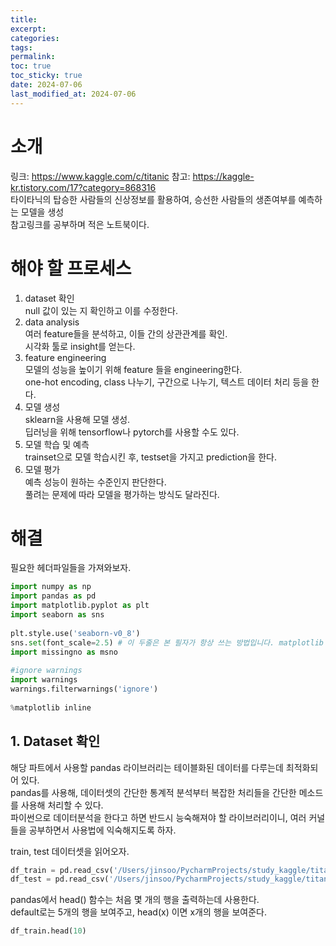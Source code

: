 ```yaml
---
title: 
excerpt: 
categories: 
tags: 
permalink: 
toc: true
toc_sticky: true
date: 2024-07-06
last_modified_at: 2024-07-06
---
```


# 소개  
링크: https://www.kaggle.com/c/titanic  참고: https://kaggle-kr.tistory.com/17?category=868316    
타이타닉의 탑승한 사람들의 신상정보를 활용하여, 승선한 사람들의 생존여부를 예측하는 모델을 생성  
참고링크를 공부하며 적은 노트북이다.  
  
# 해야 할 프로세스  
1. dataset 확인    
null 값이 있는 지 확인하고 이를 수정한다.  
2. data analysis    
    여러 feature들을 분석하고, 이들 간의 상관관계를 확인.    
    시각화 툴로 insight를 얻는다.    
3. feature engineering     
    모델의 성능을 높이기 위해 feature 들을 engineering한다.    
    one-hot encoding, class 나누기, 구간으로 나누기, 텍스트 데이터 처리 등을 한다.    
4. 모델 생성    
sklearn을 사용해 모델 생성.    
    딥러닝을 위해 tensorflow나 pytorch를 사용할 수도 있다.    
5. 모델 학습 및 예측    
trainset으로 모델 학습시킨 후, testset을 가지고 prediction을 한다.    
6. 모델 평가    
    예측 성능이 원하는 수준인지 판단한다.    
    풀려는 문제에 따라 모델을 평가하는 방식도 달라진다.    
  
# 해결  
  
필요한 헤더파일들을 가져와보자.  
  
  
```python  
import numpy as np  
import pandas as pd  
import matplotlib.pyplot as plt  
import seaborn as sns  
  
plt.style.use('seaborn-v0_8')  
sns.set(font_scale=2.5) # 이 두줄은 본 필자가 항상 쓰는 방법입니다. matplotlib 의 기본 scheme 말고 seaborn scheme 을 세팅하고, 일일이 graph 의 font size 를 지정할 필요 없이 seaborn 의 font_scale 을 사용하면 편합니다.  
import missingno as msno  
  
#ignore warnings  
import warnings  
warnings.filterwarnings('ignore')  
  
%matplotlib inline  
```  
  
## 1. Dataset 확인  
  
해당 파트에서 사용할 pandas 라이브러리는 테이블화된 데이터를 다루는데 최적화되어 있다.     
pandas를 사용해, 데이터셋의 간단한 통계적 분석부터 복잡한 처리들을 간단한 메소드를 사용해 처리할 수 있다.      
파이썬으로 데이터분석을 한다고 하면 반드시 능숙해져야 할 라이브러리이니, 여러 커널들을 공부하면서 사용법에 익숙해지도록 하자.     
  
train, test 데이터셋을 읽어오자.  
  
  
```python  
df_train = pd.read_csv('/Users/jinsoo/PycharmProjects/study_kaggle/titanic/input/train.csv')  
df_test = pd.read_csv('/Users/jinsoo/PycharmProjects/study_kaggle/titanic/input/test.csv')  
```  
  
pandas에서 head() 함수는 처음 몇 개의 행을 출력하는데 사용한다.  
default로는 5개의 행을 보여주고, head(x) 이면 x개의 행을 보여준다.  
  
  
```python  
df_train.head(10)  
```  
  
  
  
  
<div>  
<style scoped>  
    .dataframe tbody tr th:only-of-type {  
        vertical-align: middle;  
    }  
  
    .dataframe tbody tr th {        vertical-align: top;    }  
    .dataframe thead th {        text-align: right;    }</style>  
<table border="1" class="dataframe">  
  <thead>  
    <tr style="text-align: right;">  
      <th></th>  
      <th>PassengerId</th>  
      <th>Survived</th>  
      <th>Pclass</th>  
      <th>Name</th>  
      <th>Sex</th>  
      <th>Age</th>  
      <th>SibSp</th>  
      <th>Parch</th>  
      <th>Ticket</th>  
      <th>Fare</th>  
      <th>Cabin</th>  
      <th>Embarked</th>  
    </tr>  
  </thead>  
  <tbody>  
    <tr>  
      <th>0</th>  
      <td>1</td>  
      <td>0</td>  
      <td>3</td>  
      <td>Braund, Mr. Owen Harris</td>  
      <td>male</td>  
      <td>22.0</td>  
      <td>1</td>  
      <td>0</td>  
      <td>A/5 21171</td>  
      <td>7.2500</td>  
      <td>NaN</td>  
      <td>S</td>  
    </tr>  
    <tr>  
      <th>1</th>  
      <td>2</td>  
      <td>1</td>  
      <td>1</td>  
      <td>Cumings, Mrs. John Bradley (Florence Briggs Th...</td>  
      <td>female</td>  
      <td>38.0</td>  
      <td>1</td>  
      <td>0</td>  
      <td>PC 17599</td>  
      <td>71.2833</td>  
      <td>C85</td>  
      <td>C</td>  
    </tr>  
    <tr>  
      <th>2</th>  
      <td>3</td>  
      <td>1</td>  
      <td>3</td>  
      <td>Heikkinen, Miss. Laina</td>  
      <td>female</td>  
      <td>26.0</td>  
      <td>0</td>  
      <td>0</td>  
      <td>STON/O2. 3101282</td>  
      <td>7.9250</td>  
      <td>NaN</td>  
      <td>S</td>  
    </tr>  
    <tr>  
      <th>3</th>  
      <td>4</td>  
      <td>1</td>  
      <td>1</td>  
      <td>Futrelle, Mrs. Jacques Heath (Lily May Peel)</td>  
      <td>female</td>  
      <td>35.0</td>  
      <td>1</td>  
      <td>0</td>  
      <td>113803</td>  
      <td>53.1000</td>  
      <td>C123</td>  
      <td>S</td>  
    </tr>  
    <tr>  
      <th>4</th>  
      <td>5</td>  
      <td>0</td>  
      <td>3</td>  
      <td>Allen, Mr. William Henry</td>  
      <td>male</td>  
      <td>35.0</td>  
      <td>0</td>  
      <td>0</td>  
      <td>373450</td>  
      <td>8.0500</td>  
      <td>NaN</td>  
      <td>S</td>  
    </tr>  
    <tr>  
      <th>5</th>  
      <td>6</td>  
      <td>0</td>  
      <td>3</td>  
      <td>Moran, Mr. James</td>  
      <td>male</td>  
      <td>NaN</td>  
      <td>0</td>  
      <td>0</td>  
      <td>330877</td>  
      <td>8.4583</td>  
      <td>NaN</td>  
      <td>Q</td>  
    </tr>  
    <tr>  
      <th>6</th>  
      <td>7</td>  
      <td>0</td>  
      <td>1</td>  
      <td>McCarthy, Mr. Timothy J</td>  
      <td>male</td>  
      <td>54.0</td>  
      <td>0</td>  
      <td>0</td>  
      <td>17463</td>  
      <td>51.8625</td>  
      <td>E46</td>  
      <td>S</td>  
    </tr>  
    <tr>  
      <th>7</th>  
      <td>8</td>  
      <td>0</td>  
      <td>3</td>  
      <td>Palsson, Master. Gosta Leonard</td>  
      <td>male</td>  
      <td>2.0</td>  
      <td>3</td>  
      <td>1</td>  
      <td>349909</td>  
      <td>21.0750</td>  
      <td>NaN</td>  
      <td>S</td>  
    </tr>  
    <tr>  
      <th>8</th>  
      <td>9</td>  
      <td>1</td>  
      <td>3</td>  
      <td>Johnson, Mrs. Oscar W (Elisabeth Vilhelmina Berg)</td>  
      <td>female</td>  
      <td>27.0</td>  
      <td>0</td>  
      <td>2</td>  
      <td>347742</td>  
      <td>11.1333</td>  
      <td>NaN</td>  
      <td>S</td>  
    </tr>  
    <tr>  
      <th>9</th>  
      <td>10</td>  
      <td>1</td>  
      <td>2</td>  
      <td>Nasser, Mrs. Nicholas (Adele Achem)</td>  
      <td>female</td>  
      <td>14.0</td>  
      <td>1</td>  
      <td>0</td>  
      <td>237736</td>  
      <td>30.0708</td>  
      <td>NaN</td>  
      <td>C</td>  
    </tr>  
  </tbody>  
</table>  
</div>  
  
  
  
위 결과를 살펴보면, 우리가 다뤄야 할 feature들을 파악할 수 있다.  
1. Pclass : 타겟의 클래스. 1st, 2nd, 3rd 으로 나뉜다.  
2. Sex : 성별  
3. Age : 나이  
4. SibSp : 탑승한 형제, 배우자의 수  
5. Parch : 탑승한 부모, 아이의 수  
6. Ticket : 티켓 번호  
7. Fare : 요금  
8. Cabin : 객실 번호  
9. Embarked : 탑승 항구  
  
Survived는 우리가 구하고자 하는 target label이다.   
  
pandas에서 describe() 메소드를 사용하면 각 feature가 가진 통계치들을 보여준다.  
  
  
```python  
df_train.describe()  
```  
  
  
  
  
<div>  
<style scoped>  
    .dataframe tbody tr th:only-of-type {  
        vertical-align: middle;  
    }  
  
    .dataframe tbody tr th {        vertical-align: top;    }  
    .dataframe thead th {        text-align: right;    }</style>  
<table border="1" class="dataframe">  
  <thead>  
    <tr style="text-align: right;">  
      <th></th>  
      <th>PassengerId</th>  
      <th>Survived</th>  
      <th>Pclass</th>  
      <th>Age</th>  
      <th>SibSp</th>  
      <th>Parch</th>  
      <th>Fare</th>  
    </tr>  
  </thead>  
  <tbody>  
    <tr>  
      <th>count</th>  
      <td>891.000000</td>  
      <td>891.000000</td>  
      <td>891.000000</td>  
      <td>714.000000</td>  
      <td>891.000000</td>  
      <td>891.000000</td>  
      <td>891.000000</td>  
    </tr>  
    <tr>  
      <th>mean</th>  
      <td>446.000000</td>  
      <td>0.383838</td>  
      <td>2.308642</td>  
      <td>29.699118</td>  
      <td>0.523008</td>  
      <td>0.381594</td>  
      <td>32.204208</td>  
    </tr>  
    <tr>  
      <th>std</th>  
      <td>257.353842</td>  
      <td>0.486592</td>  
      <td>0.836071</td>  
      <td>14.526497</td>  
      <td>1.102743</td>  
      <td>0.806057</td>  
      <td>49.693429</td>  
    </tr>  
    <tr>  
      <th>min</th>  
      <td>1.000000</td>  
      <td>0.000000</td>  
      <td>1.000000</td>  
      <td>0.420000</td>  
      <td>0.000000</td>  
      <td>0.000000</td>  
      <td>0.000000</td>  
    </tr>  
    <tr>  
      <th>25%</th>  
      <td>223.500000</td>  
      <td>0.000000</td>  
      <td>2.000000</td>  
      <td>20.125000</td>  
      <td>0.000000</td>  
      <td>0.000000</td>  
      <td>7.910400</td>  
    </tr>  
    <tr>  
      <th>50%</th>  
      <td>446.000000</td>  
      <td>0.000000</td>  
      <td>3.000000</td>  
      <td>28.000000</td>  
      <td>0.000000</td>  
      <td>0.000000</td>  
      <td>14.454200</td>  
    </tr>  
    <tr>  
      <th>75%</th>  
      <td>668.500000</td>  
      <td>1.000000</td>  
      <td>3.000000</td>  
      <td>38.000000</td>  
      <td>1.000000</td>  
      <td>0.000000</td>  
      <td>31.000000</td>  
    </tr>  
    <tr>  
      <th>max</th>  
      <td>891.000000</td>  
      <td>1.000000</td>  
      <td>3.000000</td>  
      <td>80.000000</td>  
      <td>8.000000</td>  
      <td>6.000000</td>  
      <td>512.329200</td>  
    </tr>  
  </tbody>  
</table>  
</div>  
  
  
  
  
```python  
df_test.describe()  
```  
  
  
  
  
<div>  
<style scoped>  
    .dataframe tbody tr th:only-of-type {  
        vertical-align: middle;  
    }  
  
    .dataframe tbody tr th {        vertical-align: top;    }  
    .dataframe thead th {        text-align: right;    }</style>  
<table border="1" class="dataframe">  
  <thead>  
    <tr style="text-align: right;">  
      <th></th>  
      <th>PassengerId</th>  
      <th>Pclass</th>  
      <th>Age</th>  
      <th>SibSp</th>  
      <th>Parch</th>  
      <th>Fare</th>  
    </tr>  
  </thead>  
  <tbody>  
    <tr>  
      <th>count</th>  
      <td>418.000000</td>  
      <td>418.000000</td>  
      <td>332.000000</td>  
      <td>418.000000</td>  
      <td>418.000000</td>  
      <td>417.000000</td>  
    </tr>  
    <tr>  
      <th>mean</th>  
      <td>1100.500000</td>  
      <td>2.265550</td>  
      <td>30.272590</td>  
      <td>0.447368</td>  
      <td>0.392344</td>  
      <td>35.627188</td>  
    </tr>  
    <tr>  
      <th>std</th>  
      <td>120.810458</td>  
      <td>0.841838</td>  
      <td>14.181209</td>  
      <td>0.896760</td>  
      <td>0.981429</td>  
      <td>55.907576</td>  
    </tr>  
    <tr>  
      <th>min</th>  
      <td>892.000000</td>  
      <td>1.000000</td>  
      <td>0.170000</td>  
      <td>0.000000</td>  
      <td>0.000000</td>  
      <td>0.000000</td>  
    </tr>  
    <tr>  
      <th>25%</th>  
      <td>996.250000</td>  
      <td>1.000000</td>  
      <td>21.000000</td>  
      <td>0.000000</td>  
      <td>0.000000</td>  
      <td>7.895800</td>  
    </tr>  
    <tr>  
      <th>50%</th>  
      <td>1100.500000</td>  
      <td>3.000000</td>  
      <td>27.000000</td>  
      <td>0.000000</td>  
      <td>0.000000</td>  
      <td>14.454200</td>  
    </tr>  
    <tr>  
      <th>75%</th>  
      <td>1204.750000</td>  
      <td>3.000000</td>  
      <td>39.000000</td>  
      <td>1.000000</td>  
      <td>0.000000</td>  
      <td>31.500000</td>  
    </tr>  
    <tr>  
      <th>max</th>  
      <td>1309.000000</td>  
      <td>3.000000</td>  
      <td>76.000000</td>  
      <td>8.000000</td>  
      <td>9.000000</td>  
      <td>512.329200</td>  
    </tr>  
  </tbody>  
</table>  
</div>  
  
  
  
describe()의 통계치를 살펴보자.  
count의 갯수가 다른 행들이 몇개 있는 것으로 보인다. 따라서 null 데이터가 있는 것으로 추측된다.  
이를 좀 더 자세히 살펴보자.   
  
### 1.1 Null data check  
  
  
```python  
for col in df_train.columns:  
    msg = 'column: {:>10}\t Percent of NaN value: {:.2f}%'.format(col, 100 * (df_train[col].isnull().sum() / df_train[col].shape[0]))  
    print(msg)  
```  
  
    column: PassengerId  Percent of NaN value: 0.00%    column:   Survived   Percent of NaN value: 0.00%    column:     Pclass   Percent of NaN value: 0.00%    column:       Name   Percent of NaN value: 0.00%    column:        Sex   Percent of NaN value: 0.00%    column:        Age   Percent of NaN value: 19.87%    column:      SibSp   Percent of NaN value: 0.00%    column:      Parch   Percent of NaN value: 0.00%    column:     Ticket   Percent of NaN value: 0.00%    column:       Fare   Percent of NaN value: 0.00%    column:      Cabin   Percent of NaN value: 77.10%    column:   Embarked   Percent of NaN value: 0.22%  
  
- 'column: {:>10}': {:>10}은 오른쪽 정렬하여 10칸의 너비를 차지하도록 합니다. 열 이름이 짧으면 공백으로 채웁니다.    
- '\t Percent of NaN value: {:.2f}%': {:.2f}는 소수점 두 번째 자리까지 포맷팅합니다. 나중에 %.2f로 포맷할 값은 NaN 값의 비율입니다.  
- .isnull(): null이면 true, 아니면 false  
- .sum(): 합을 더하므로, null인 것의 갯수를 결국 구하게 됨  
- shape[0]: row의 갯수를 구하게 됨.  
  
  
```python  
for col in df_test.columns:  
    msg = 'column: {:>10}\t Percent of NaN value: {:.2f}%'.format(col, 100*(df_test[col].isnull().sum() / df_test[col].shape[0]))  
    print(msg)  
```  
  
    column: PassengerId  Percent of NaN value: 0.00%    column:     Pclass   Percent of NaN value: 0.00%    column:       Name   Percent of NaN value: 0.00%    column:        Sex   Percent of NaN value: 0.00%    column:        Age   Percent of NaN value: 20.57%    column:      SibSp   Percent of NaN value: 0.00%    column:      Parch   Percent of NaN value: 0.00%    column:     Ticket   Percent of NaN value: 0.00%    column:       Fare   Percent of NaN value: 0.24%    column:      Cabin   Percent of NaN value: 78.23%    column:   Embarked   Percent of NaN value: 0.00%  
  
- 결과를 확인해보니 Train, Test 데이터 에서 Age, Fare, Cabin에서 null 값이 있고, Emabrked는 train에서만 null아 나타난다.  
- MANO라는 라이브러리르 사용하면 null data의 존재를 더 쉽게 볼 수 있다.  
  
  
```python  
msno.matrix(df=df_train.iloc[:,:], figsize=(8,8), color=(0.8, 0.5, 0.2))  
```  
  
  
  
  
    <Axes: >  
  
  
  
    ![png](%ED%83%80%EC%9D%B4%ED%83%80%EB%8B%89%20%ED%8A%9C%ED%86%A0%EB%A6%AC%EC%96%BC%201%20-%20Exploratory%20data%20analysis%2C%20visualization%2C%20machine%20learning_files/%ED%83%80%EC%9D%B4%ED%83%80%EB%8B%89%20%ED%8A%9C%ED%86%A0%EB%A6%AC%EC%96%BC%201%20-%20Exploratory%20data%20analysis%2C%20visualization%2C%20machine%20learning_20_1.png)  
      
  
  
  
```python  
msno.matrix(df=df_test.iloc[:,:], figsize=(8,8), color=(0.8, 0.5, 0.2))  
```  
  
  
  
  
    <Axes: >  
  
  
  
    ![png](%ED%83%80%EC%9D%B4%ED%83%80%EB%8B%89%20%ED%8A%9C%ED%86%A0%EB%A6%AC%EC%96%BC%201%20-%20Exploratory%20data%20analysis%2C%20visualization%2C%20machine%20learning_files/%ED%83%80%EC%9D%B4%ED%83%80%EB%8B%89%20%ED%8A%9C%ED%86%A0%EB%A6%AC%EC%96%BC%201%20-%20Exploratory%20data%20analysis%2C%20visualization%2C%20machine%20learning_21_1.png)  
      
  
  
- 이떄 `df_test.iloc[:,:]`은 모든 행과 열을 선택한다는 의미다.  
- iloc은 인덱싱 및 슬라이싱을 해준다.  
- iloc[0] := 첫번째 행, iloc[:,0] := 첫번째 열을 가리킨다.  
- iloc[:2] := 1,2행을 선택, iloc[:,:2] := 1,2열을 선택  
- iloc[0,1] := 0행 1열의 값을 선택  
- iloc[:2, :2] := 첫 두행과 첫 두열을 선택 2x2를 출력하게 된다.  
  
  
```python  
msno.bar(df=df_train.iloc[:,:], figsize=(8,8), color=(0.8, 0.5, 0.2))  
```  
  
  
  
  
    <Axes: >  
  
  
  
    ![png](%ED%83%80%EC%9D%B4%ED%83%80%EB%8B%89%20%ED%8A%9C%ED%86%A0%EB%A6%AC%EC%96%BC%201%20-%20Exploratory%20data%20analysis%2C%20visualization%2C%20machine%20learning_files/%ED%83%80%EC%9D%B4%ED%83%80%EB%8B%89%20%ED%8A%9C%ED%86%A0%EB%A6%AC%EC%96%BC%201%20-%20Exploratory%20data%20analysis%2C%20visualization%2C%20machine%20learning_23_1.png)  
      
  
  
- 이런 식으로 bar로 나타낼 수도 있다.   
  
### 1.2 Target Label 확인  
- Target의 label이 어떤 분포를 갖고 있는 지 확인해야 함  
- 지금 같은 binary classification의 경우, 0과 1의 분포가 어떠냐에 따라 모델의 평가 방법이 달라질 수 있다.  
  
  
```python  
f, ax = plt.subplots(1, 2, figsize=(18, 8))  
  
df_train['Survived'].value_counts().plot.pie(explode=[0, 0.1], autopct='%1.1f%%', ax=ax[0], shadow=True)  
ax[0].set_title('Pie plot - Survived')  
ax[0].set_ylabel('')  
sns.countplot(x='Survived', data=df_train, ax=ax[1])  
ax[1].set_title('Count plot - Survived')  
  
plt.show()  
```  
  
  
    ![png](%ED%83%80%EC%9D%B4%ED%83%80%EB%8B%89%20%ED%8A%9C%ED%86%A0%EB%A6%AC%EC%96%BC%201%20-%20Exploratory%20data%20analysis%2C%20visualization%2C%20machine%20learning_files/%ED%83%80%EC%9D%B4%ED%83%80%EB%8B%89%20%ED%8A%9C%ED%86%A0%EB%A6%AC%EC%96%BC%201%20-%20Exploratory%20data%20analysis%2C%20visualization%2C%20machine%20learning_26_0.png)  
      
  
  
위 코드는 matplotlib와 pandas를 사용하여 두 개의 서브플롯을 생성하고, 첫 번째 서브플롯에 파이 차트를 그리는 작업을 수행합니다. 아래는 코드의 상세한 해석입니다:  
  
1. **서브플롯 생성**:  
    ```python  
    f, ax = plt.subplots(1, 2, figsize=(18, 8))  
    ```    - `plt.subplots(1, 2, figsize=(18, 8))`는 1행 2열의 서브플롯을 생성합니다.  
   - `figsize=(18, 8)`는 전체 그림의 크기를 설정하며, 너비가 18인치, 높이가 8인치입니다.  
   - `f`는 전체 그림 객체(`Figure`)를 나타내고, `ax`는 서브플롯의 배열로서 두 개의 `Axes` 객체를 포함합니다.  
  
2. **파이 차트 생성**:  
    ```python  
    df_train['Survived'].value_counts().plot.pie(explode=[0, 0.1], autopct='%1.1f%%', ax=ax[0], shadow=True)  
    ```    - `df_train['Survived'].value_counts()`는 `Survived` 열의 값들을 세어 각 값의 빈도를 반환합니다. 예를 들어, 생존자와 비생존자의 수를 셉니다.  
   - `.plot.pie(...)`는 파이 차트를 그리는 pandas 메서드입니다.  
  
    파이 차트를 그리는 메서드에 전달된 인수들은 다음과 같습니다:  
   - `explode=[0, 0.1]`: 파이 차트의 조각 중 두 번째 조각(즉, 생존자를 나타내는 조각)을 강조하기 위해 약간 분리합니다.  
   - `autopct='%1.1f%%'`: 각 조각에 백분율 값을 표시하며, 소수점 한 자리까지 표시합니다.  
   - `ax=ax[0]`: 파이 차트를 첫 번째 서브플롯(`ax[0]`)에 그립니다.  
   - `shadow=True`: 파이 차트에 그림자를 추가하여 3D 효과를 줍니다.  
  
3. **설정된 파이 차트 예시**:  
  
    예를 들어, `df_train['Survived']`가 다음과 같다고 가정해보겠습니다:  
    ```python  
    df_train = pd.DataFrame({  
        'Survived': [0, 1, 1, 0, 1, 0, 1, 0, 0, 1]    })    ```    `df_train['Survived'].value_counts()`의 결과는 다음과 같습니다:  
    ```  
    0    5  
    1    5    Name: Survived, dtype: int64    ```    이는 생존자와 비생존자가 각각 5명씩 있다는 것을 의미합니다.   
  
    이 정보를 바탕으로 파이 차트가 그려지며, `explode=[0, 0.1]`에 따라 생존자를 나타내는 조각이 원의 중심에서 약간 분리되어 표시됩니다. 각 조각에는 백분율 값이 표시됩니다.  
  
이 코드를 실행하면 다음과 같은 결과를 얻을 수 있습니다:  
  
- 왼쪽 서브플롯에 생존 여부에 대한 파이 차트가 그려지며, 생존자의 조각이 약간 분리되어 강조됩니다.  
- 오른쪽 서브플롯은 비어있거나 다른 플롯을 추가할 수 있도록 준비된 상태입니다.  
  
  
```python  
  
```  
  
  
```python  
  
```